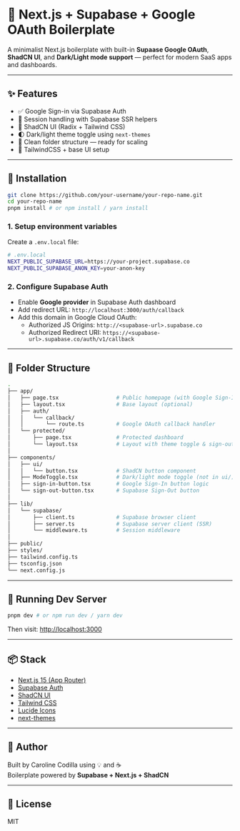 # 🚀 Next.js + Supabase + Google OAuth Boilerplate

A minimalist Next.js boilerplate with built-in **Supaase Google OAuth**, **ShadCN UI**, and **Dark/Light mode support** — perfect for modern SaaS apps and dashboards.

---

## ✨ Features

- ✅ Google Sign-in via Supabase Auth
- 🧠 Session handling with Supabase SSR helpers
- 🎨 ShadCN UI (Radix + Tailwind CSS)
- 🌓 Dark/light theme toggle using `next-themes`
- 🧼 Clean folder structure — ready for scaling
- 💨 TailwindCSS + base UI setup

---

## 🔧 Installation

```bash
git clone https://github.com/your-username/your-repo-name.git
cd your-repo-name
pnpm install # or npm install / yarn install
```

### 1. Setup environment variables

Create a `.env.local` file:

```bash
# .env.local
NEXT_PUBLIC_SUPABASE_URL=https://your-project.supabase.co
NEXT_PUBLIC_SUPABASE_ANON_KEY=your-anon-key
```

### 2. Configure Supabase Auth

- Enable **Google provider** in Supabase Auth dashboard
- Add redirect URL: `http://localhost:3000/auth/callback`
- Add this domain in Google Cloud OAuth:
  - Authorized JS Origins: `http://<supabase-url>.supabase.co`
  - Authorized Redirect URI: `https://<supabase-url>.supabase.co/auth/v1/callback`

---

## 🧾 Folder Structure

```bash
.
├── app/
│   ├── page.tsx                  # Public homepage (with Google Sign-In)
│   ├── layout.tsx                # Base layout (optional)
│   ├── auth/
│   │   └── callback/
│   │       └── route.ts          # Google OAuth callback handler
│   └── protected/
│       ├── page.tsx              # Protected dashboard
│       └── layout.tsx            # Layout with theme toggle & sign-out
│
├── components/
│   ├── ui/
│   │   └── button.tsx            # ShadCN button component
│   ├── ModeToggle.tsx            # Dark/light mode toggle (not in ui/)
│   ├── sign-in-button.tsx        # Google Sign-In button logic
│   └── sign-out-button.tsx       # Supabase Sign-Out button
│
├── lib/
│   └── supabase/
│       ├── client.ts             # Supabase browser client
│       ├── server.ts             # Supabase server client (SSR)
│       └── middleware.ts         # Session middleware
│
├── public/
├── styles/
├── tailwind.config.ts
├── tsconfig.json
└── next.config.js
```

---

## 🧪 Running Dev Server

```bash
pnpm dev # or npm run dev / yarn dev
```

Then visit: [http://localhost:3000](http://localhost:3000)

---

## 📦 Stack

- [Next.js 15 (App Router)](https://nextjs.org/)
- [Supabase Auth](https://supabase.com/docs/guides/auth)
- [ShadCN UI](https://ui.shadcn.dev)
- [Tailwind CSS](https://tailwindcss.com)
- [Lucide Icons](https://lucide.dev)
- [next-themes](https://github.com/pacocoursey/next-themes)

---

## 💎 Author

Built by Caroline Codilla using 💡 and ☕  
Boilerplate powered by **Supabase + Next.js + ShadCN**

---

## 📜 License

MIT
